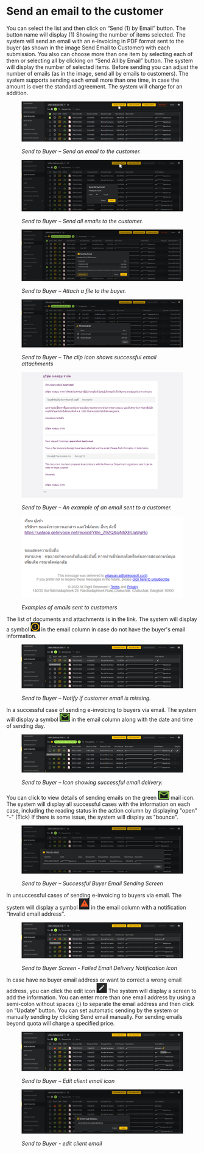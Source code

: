 # Send an email to the customer

You can select the list and then click on “Send (1) by Email” button. The button name will display (1) Showing the number of items selected. The system will send an email with an e-invoicing in PDF format sent to the buyer (as shown in the image Send Email to Customer) with each submission. You also can choose more than one item by selecting each of them or selecting all by clicking on “Send All by Email” button. The system will display the number of selected items. Before sending you can adjust the number of emails (as in the image, send all by emails to customers). The system supports sending each email more than one time, in case the amount is over the standard agreement. The system will charge for an addition.

<figure><img src="../../.gitbook/assets/image (53) (1).png" alt=""><figcaption><p><em>Send to Buyer – Send an email to the customer.</em></p></figcaption></figure>

<figure><img src="../../.gitbook/assets/image (58) (1).png" alt=""><figcaption><p><em>Send to Buyer – Send all emails to the customer.</em></p></figcaption></figure>

<figure><img src="../../.gitbook/assets/image (69) (1).png" alt=""><figcaption><p><em>Send to Buyer – Attach a file to the buyer.</em></p></figcaption></figure>

<figure><img src="../../.gitbook/assets/image (70) (1).png" alt=""><figcaption><p><em>Send to Buyer – The clip icon shows successful email attachments</em></p></figcaption></figure>

<figure><img src="../../.gitbook/assets/image (15) (1).png" alt=""><figcaption><p><em>Send to Buyer – An example of an email sent to a customer.</em></p></figcaption></figure>

<figure><img src="../../.gitbook/assets/image (26) (1).png" alt=""><figcaption><p><em>Examples of emails sent to customers</em></p></figcaption></figure>

The list of documents and attachments is in the link. The system will display a symbol ![](<../../.gitbook/assets/image (7) (1).png>) in the email column in case do not have the buyer's email information.

<figure><img src="../../.gitbook/assets/image (80) (1).png" alt=""><figcaption><p><em>Send to Buyer – Notify if customer email is missing.</em></p></figcaption></figure>

In a successful case of sending e-invoicing to buyers via email. The system will display a symbol ![](<../../.gitbook/assets/image (61) (1).png>) in the email column along with the date and time of sending day.

<figure><img src="../../.gitbook/assets/image (68) (1).png" alt=""><figcaption><p><em>Send to Buyer – Icon showing successful email delivery.</em></p></figcaption></figure>

You can click to view details of sending emails on the green ![](<../../.gitbook/assets/image (16) (1).png>) mail icon. The system will display all successful cases with the information on each case, including the reading status in the action column by displaying "open" "-" (Tick) If there is some issue, the system will display as "bounce".

<figure><img src="../../.gitbook/assets/image (22) (1).png" alt=""><figcaption><p><em>Send to Buyer – Successful Buyer Email Sending Screen</em></p></figcaption></figure>

In unsuccessful cases of sending e-invoicing to buyers via email. The system will display a symbol ![](<../../.gitbook/assets/image (50) (1).png>) in the email column with a notification “Invalid email address”.

<figure><img src="../../.gitbook/assets/image (94) (1).png" alt=""><figcaption><p><em>Send to Buyer Screen - Failed Email Delivery Notification Icon</em></p></figcaption></figure>

In case have no buyer email address or want to correct a wrong email address, you can click the edit icon ![](<../../.gitbook/assets/image (45) (1).png>) The system will display a screen to add the information. You can enter more than one email address by using a semi-colon without spaces (;) to separate the email address and then click on “Update” button. You can set automatic sending by the system or manually sending by clicking Send email manually. For sending emails beyond quota will charge a specified price.

<figure><img src="../../.gitbook/assets/image (77) (1).png" alt=""><figcaption><p><em>Send to Buyer – Edit client email icon</em></p></figcaption></figure>

<figure><img src="../../.gitbook/assets/image (19) (1).png" alt=""><figcaption><p><em>Send to Buyer - edit client email</em></p></figcaption></figure>
